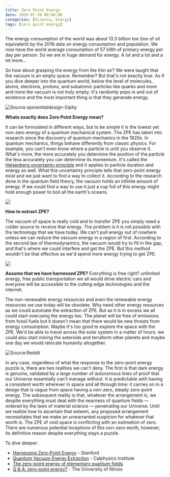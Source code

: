 ```yaml
---
title: Zero Point Energy
date: 2020-07-20 00:00:00 
categories: [Science, Energy]
tags: [zero point energy]
---
```


The energy consumption of the world was about 13.3 billion toe (ton of oil equivalent) by the 2016 data on energy consumption and population. We now have the world average consumption of 57 kWh of primary energy per day per person. So we are in huge demand for energy. A lot and a lot and a lot more...

So how about grasping the energy from the thin air? We were taught that the vacuum is an empty space. Remember? But that's not exactly true. As if you dive deeper into the quantum world, below the level of molecules, atoms, electrons, protons, and subatomic particles like quarks and more and more the vacuum is not truly empty. It's randomly pops in and out of existence and the most important thing is that they generate energy.

![](https://media.giphy.com/media/LR5ZBwZHv02lmpVoEU/giphy.gif "Source:xponentialdesign-Giphy")

**Whats exactly does Zero Point Energy mean?**  

It can be formulated in different ways, but to be simple it is the lowest yet non-zero energy of a quantum mechanical system. The ZPE has taken into research since the discovery of quantum mechanics in the 1920s. In quantum mechanics, things behave differently from classic physics. For example, you can't even know where a particle is until you observe it. What's more, the more accurately you determine the position of the particle the less accurately you can determine its momentum. It's called the  [Heisenberg uncertainty principle](https://en.wikipedia.org/wiki/Uncertainty_principle) and it applies to particle duration and energy as well. What this uncertainty principle tells that zero-point energy exist and we just want to find a way to collect it. According to the research done in the quantum field theory, the vacuum holds an infinite amount of energy. If we could find a way to use it just a cup full of this energy might hold enough power to boil all the earth's oceans.

![](https://media.giphy.com/media/xThtagKq4ETmdfGvPG/giphy.gif)

**How to extract ZPE?** 

The vacuum of space is really cold and to transfer ZPE you simply need a colder source to receive that energy. The problem is it is not possible with the technology that we have today. We can't pull energy out of nowhere unless we can reduce the vacuum energy in a region of first. According to the second law of thermodynamics, the vacuum would try to fill in the gap, and that's where we could interfere and get the ZPE. But this method wouldn't be that effective as we'd spend more energy trying to get ZPE.

![](https://1.bp.blogspot.com/-Emz7NXqWI7E/XxV3H1vaF7I/AAAAAAAABWQ/xDwSAIyYh9gN8OToQPblN0LDFDLxReiKQCLcBGAsYHQ/w625-h351/My%2BPost%2B%25288%2529.jpg)

**Assume that we have harnessed ZPE?**  Everything is free right? unlimited energy, free public transportation we all would drive electric cars and everyone will be accessible to the cutting edge technologies and the internet.

The non-renewable energy resources and even the renewable energy resources we use today will be obsolete. Why need other energy resources as we could automate the extraction of ZPE. But as it is in excess we all could start overusing the energy too. The planet will be free of emissions from fossil fuels but it doesn't mean that there would be new threats from energy consumption. Maybe it's too good to explore the space with the ZPE. We'd be able to travel across the solar system in a matter of hours. we could also start mining the asteroids  and terraform other planets and maybe one day we would relocate humanity altogether.

![](https://media.giphy.com/media/12haGO61oFZ28w/giphy.gif "Source:Reddit")
  

In any case, regardless of what the response to the  zero-point energy puzzle  is, there are two realities we can't deny. The first is that dark energy is genuine, validated by a large number of autonomous lines of proof that our Universe essentially can't manage without. It is predictable with having a consistent worth wherever in space and all through time: it carries on in a design that is vague from space having a non-zero, steady zero-point energy. The subsequent reality is that, whatever the arrangement is, we despite everything must deal with the nearness of quantum fields — ordered by the laws of material science — penetrating our Universe. Until we realize how to ascertain that esteem, any proposed arrangement necessitates that we make an unwarranted suspicion for whatever that worth is. The ZPE of void space is conflicting with an estimation of zero. There are numerous potential inceptions of this non-zero worth, however, its definitive reason despite everything stays a puzzle.

To dive deeper:

-   [Harnessing Zero-Point Energy](http://large.stanford.edu/courses/2017/ph240/blakemore1/)  - Stanford
-   [Quantum Vacuum Energy Extraction](http://www.calphysics.org/zpe.html)  - Calphysics Institute
-   [The zero-point energy of elementary quantum fields](https://arxiv.org/pdf/1711.03877.pdf)
-   [Q & A: zero-point energy?](hhttps://van.physics.illinois.edu/ask/listing/1256) - The University of Illinois